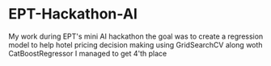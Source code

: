 # EPT-Hackathon-AI
My work during EPT's mini AI hackathon the goal was to create a regression model to help hotel pricing decision making using GridSearchCV along woth CatBoostRegressor I managed to get 4'th place
